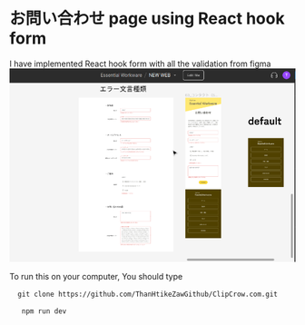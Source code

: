 # お問い合わせ page using React hook form

I have implemented React hook form with all the validation from figma
![Validation Image](readme.png)

To run this on your computer, You should type
```
  git clone https://github.com/ThanHtikeZawGithub/ClipCrow.com.git
```
```
   npm run dev
```


